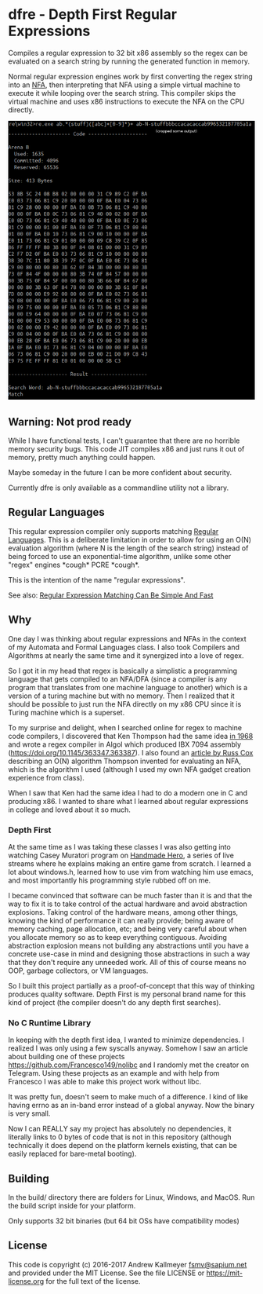 # dfre - Depth First Regular Expressions

Compiles a regular expression to 32 bit x86 assembly so the regex can be
evaluated on a search string by running the generated function in memory.

Normal regular expression engines work by first converting the regex string into
an [NFA](https://en.wikipedia.org/wiki/Nondeterministic_finite_automaton), then
interpreting that NFA using a simple virtual machine to execute it while looping
over the search string. This compiler skips the virtual machine and uses x86
instructions to execute the NFA on the CPU directly.

![dfre demo](images/2019-09-07_demo.png)

## Warning: Not prod ready

While I have functional tests, I can't guarantee that there are no horrible
memory security bugs. This code JIT compiles x86 and just runs it out of memory,
pretty much anything could happen.

Maybe someday in the future I can be more confident about security.

Currently dfre is only available as a commandline utility not a library.

## Regular Languages

This regular expression compiler only supports matching
[Regular Languages](https://en.wikipedia.org/wiki/Regular_language). This is a
deliberate limitation in order to allow for using an O(N) evaluation algorithm
(where N is the length of the search string) instead of being forced to use an
exponential-time algorithm, unlike some other "regex" engines \*cough\* PCRE
\*cough\*.

This is the intention of the name "regular expressions".

See also: [Regular Expression Matching Can Be Simple And Fast](http://swtch.com/~rsc/regexp/regexp1.html)

## Why

One day I was thinking about regular expressions and NFAs in the context of my
Automata and Formal Languages class. I also took Compilers and Algorithms at
nearly the same time and it synergized into a love of regex.

So I got it in my head that regex is basically a simplistic a programming
language that gets compiled to an NFA/DFA (since a compiler is any program that
translates from one machine language to another) which is a version of a turing
machine but with no memory. Then I realized that it should be possible to just
run the NFA directly on my x86 CPU since it is Turing machine which is a
superset.

To my surprise and delight, when I searched online for regex to machine code
compilers, I discovered that Ken Thompson had the same idea
[in 1968](http://www.oilshell.org/archive/Thompson-1968.pdf) and wrote a
regex compiler in Algol which produced IBX 7094 assembly
(https://doi.org/10.1145/363347.363387). I also found an
[article by Russ Cox](http://swtch.com/~rsc/regexp/regexp1.html) describing an
O(N) algorithm Thompson invented for evaluating an NFA, which is the algorithm I
used (although I used my own NFA gadget creation experience from class).

When I saw that Ken had the same idea I had to do a modern one in C and
producing x86. I wanted to share what I learned about regular expressions in
college and loved about it so much.

### Depth First

At the same time as I was taking these classes I was also getting into watching
Casey Muratori program on [Handmade Hero](handmadehero.org), a series of live
streams where he explains making an entire game from scratch. I learned a lot
about windows.h, learned how to use vim from watching him use emacs, and most
importantly his programming style rubbed off on me.

I became convinced that software can be much faster than it is and that the way
to fix it is to take control of the actual hardware and avoid abstraction
explosions. Taking control of the hardware means, among other things, knowing
the kind of performance it can really provide; being aware of memory caching,
page allocation, etc; and being very careful about when you allocate memory so
as to keep everything contiguous. Avoiding abstraction explosion means not
building any abstractions until you have a concrete use-case in mind and
designing those abstractions in such a way that they don't require any unneeded
work. All of this of course means no OOP, garbage collectors, or VM languages.

So I built this project partially as a proof-of-concept that this way of
thinking produces quality software. Depth First is my personal brand name for
this kind of project (the compiler doesn't do any depth first searches).

### No C Runtime Library

In keeping with the depth first idea, I wanted to minimize dependencies. I
realized I was only using a few syscalls anyway. Somehow I saw an article about
building one of these projects https://github.com/Francesco149/nolibc and I
randomly met the creator on Telegram. Using these projects as an example and
with help from Francesco I was able to make this project work without libc.

It was pretty fun, doesn't seem to make much of a difference. I kind of like
having errno as an in-band error instead of a global anyway. Now the binary is
very small.

Now I can REALLY say my project has absolutely no dependencies, it literally
links to 0 bytes of code that is not in this repository (although technically it
does depend on the platform kernels existing, that can be easily replaced for
bare-metal booting).

## Building

In the build/ directory there are folders for Linux, Windows, and MacOS. Run the
build script inside for your platform.

Only supports 32 bit binaries (but 64 bit OSs have compatibility modes)

##  License

This code is copyright (c) 2016-2017 Andrew Kallmeyer <fsmv@sapium.net> and 
provided under the MIT License. See the file LICENSE or https://mit-license.org
for the full text of the license.
